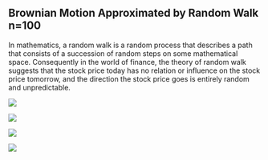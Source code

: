 ## Brownian Motion Approximated by Random Walk n=100

In mathematics, a random walk is a random process that describes a path that consists of a succession of random steps on some mathematical space. Consequently in the world of finance, the theory of random walk suggests that the stock price today has no relation or influence on the stock price tomorrow, and the direction the stock price goes is entirely random and unpredictable.

![](https://github.com/yakeen15/amps/blob/f4c8cca5b7f14a339f818add85159340c4bbc738/financial%20mathematics/random%20walk.png)

![](https://github.com/yakeen15/amps/blob/0650aa7480063177952ccf0c38c098c446c59181/financial%20mathematics/random%20walk%20(2).png)

![](https://github.com/yakeen15/amps/blob/0650aa7480063177952ccf0c38c098c446c59181/financial%20mathematics/random%20walk%20(3).png)

![](https://github.com/yakeen15/amps/blob/0650aa7480063177952ccf0c38c098c446c59181/financial%20mathematics/random%20walk%20(4).png)
